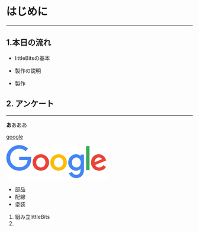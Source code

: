 # はじめに
---
## 1.本日の流れ
* littleBitsの基本

* 製作の説明

* 製作

## 2. アンケート
---

**あ**あああ

[google](https://www.google.com)


![gazou1](google.png)



* 部品
* 配線
* 塗装

1. 組み立littleBits
2. 